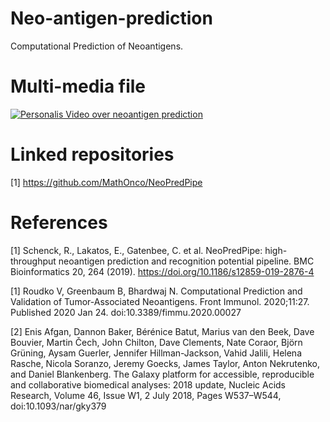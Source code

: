 # Neo-antigen-prediction
Computational Prediction of Neoantigens.

# Multi-media file

[![Personalis Video over neoantigen prediction](https://img.youtube.com/vi/ixi30cZhfZI/0.jpg)](https://www.youtube.com/watch?v=ixi30cZhfZI&t=110s)

# Linked repositories
[1] https://github.com/MathOnco/NeoPredPipe

# References
[1] Schenck, R., Lakatos, E., Gatenbee, C. et al. NeoPredPipe: high-throughput neoantigen prediction and recognition potential pipeline. BMC Bioinformatics 20, 264 (2019). https://doi.org/10.1186/s12859-019-2876-4

[1] Roudko V, Greenbaum B, Bhardwaj N. Computational Prediction and Validation of Tumor-Associated Neoantigens. Front Immunol. 2020;11:27. Published 2020 Jan 24. doi:10.3389/fimmu.2020.00027

[2]  Enis Afgan, Dannon Baker, Bérénice Batut, Marius van den Beek, Dave Bouvier, Martin Čech, John Chilton, Dave Clements, Nate Coraor, Björn Grüning, Aysam Guerler, Jennifer Hillman-Jackson, Vahid Jalili, Helena Rasche, Nicola Soranzo, Jeremy Goecks, James Taylor, Anton Nekrutenko, and Daniel Blankenberg. The Galaxy platform for accessible, reproducible and collaborative biomedical analyses: 2018 update, Nucleic Acids Research, Volume 46, Issue W1, 2 July 2018, Pages W537–W544, doi:10.1093/nar/gky379

